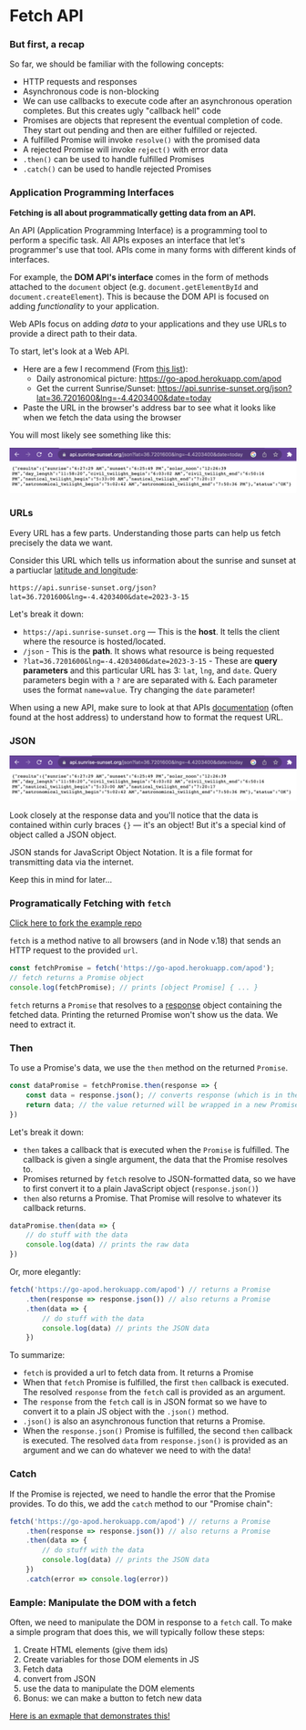 # Fetch API

### But first, a recap

So far, we should be familiar with the following concepts:
* HTTP requests and responses
* Asynchronous code is non-blocking
* We can use callbacks to execute code after an asynchronous operation completes. But this creates ugly "callback hell" code
* Promises are objects that represent the eventual completion of code. They start out pending and then are either fulfilled or rejected.
* A fulfilled Promise will invoke `resolve()` with the promised data
* A rejected Promise will invoke `reject()` with error data
* `.then()` can be used to handle fulfilled Promises
* `.catch()` can be used to handle rejected Promises

### Application Programming Interfaces

**Fetching is all about programmatically getting data from an API.**

An API (Application Programming Interface) is a programming tool to perform a specific task. All APIs exposes an interface that let's programmer's use that tool. APIs come in many forms with different kinds of interfaces.

For example, the **DOM API's interface** comes in the form of methods attached to the `document` object (e.g. `document.getElementById` and `document.createElement`). This is because the DOM API is focused on adding _functionality_ to your application.

Web APIs focus on adding _data_ to your applications and they use URLs to provide a direct path to their data.

To start, let's look at a Web API. 
* Here are a few I recommend (From [this list](https://mixedanalytics.com/blog/list-actually-free-open-no-auth-needed-apis/)):
    * Daily astronomical picture: https://go-apod.herokuapp.com/apod
    * Get the current Sunrise/Sunset: https://api.sunrise-sunset.org/json?lat=36.7201600&lng=-4.4203400&date=today
* Paste the URL in the browser's address bar to see what it looks like when we fetch the data using the browser

You will most likely see something like this:

![](./img/api-browser-response.png)

### URLs

Every URL has a few parts. Understanding those parts can help us fetch precisely the data we want.

Consider this URL which tells us information about the sunrise and sunset at a partiuclar [latitude and longitude](https://en.wikipedia.org/wiki/Geographic_coordinate_system#Latitude_and_longitude):

```
https://api.sunrise-sunset.org/json?lat=36.7201600&lng=-4.4203400&date=2023-3-15
```

Let's break it down:
* `https://api.sunrise-sunset.org` — This is the **host**. It tells the client where the resource is hosted/located.
* `/json` - This is the **path**. It shows what resource is being requested
* `?lat=36.7201600&lng=-4.4203400&date=2023-3-15` - These are **query parameters** and this particular URL has 3: `lat`, `lng`, and `date`. Query parameters begin with a `?` are are separated with `&`. Each parameter uses the format `name=value`. Try changing the `date` parameter!

When using a new API, make sure to look at that APIs [documentation](https://api.sunrise-sunset.org) (often found at the host address) to understand how to format the request URL.

### JSON

![](./img/api-browser-response.png)

Look closely at the response data and you'll notice that the data is contained within curly braces `{}` — it's an object! But it's a special kind of object called a JSON object. 

JSON stands for JavaScript Object Notation. It is a file format for transmitting data via the internet.

Keep this in mind for later...

### Programatically Fetching with `fetch`

[Click here to fork the example repo](https://github.com/The-Marcy-Lab-School/intro-to-fetch-example/fork)

`fetch` is a method native to all browsers (and in Node v.18) that sends an HTTP request to the provided `url`. 

```js
const fetchPromise = fetch('https://go-apod.herokuapp.com/apod');
// fetch returns a Promise object
console.log(fetchPromise); // prints [object Promise] { ... }
```

`fetch` returns a `Promise` that resolves to a [response](https://developer.mozilla.org/en-US/docs/Web/API/Response) object containing the fetched data. Printing the returned Promise won't show us the data. We need to extract it.

### Then

To use a Promise's data, we use the `then` method on the returned `Promise`. 

```js
const dataPromise = fetchPromise.then(response => {
    const data = response.json(); // converts response (which is in the JSON format) into a plain object
    return data; // the value returned will be wrapped in a new Promise
})
```

Let's break it down:
* `then` takes a callback that is executed when the `Promise` is fulfilled. The callback is given a single argument, the data that the Promise resolves to.
* Promises returned by `fetch` resolve to JSON-formatted data, so we have to first convert it to a plain JavaScript object (`response.json()`)
* `then` also returns a Promise. That Promise will resolve to whatever its callback returns.

```js
dataPromise.then(data => {
    // do stuff with the data
    console.log(data) // prints the raw data
})
```

Or, more elegantly:

```js
fetch('https://go-apod.herokuapp.com/apod') // returns a Promise
    .then(response => response.json()) // also returns a Promise
    .then(data => {
        // do stuff with the data
        console.log(data) // prints the JSON data
    })
```

To summarize:
* `fetch` is provided a url to fetch data from. It returns a Promise
* When that `fetch` Promise is fulfilled, the first `then` callback is executed. The resolved `response` from the `fetch` call is provided as an argument. 
* The `response` from the `fetch` call is in JSON format so we have to convert it to a plain JS object with the `.json()` method. 
* `.json()` is also an asynchronous function that returns a Promise.
* When the `response.json()` Promise is fulfilled, the second `then` callback is executed. The resolved `data` from `response.json()` is provided as an argument and we can do whatever we need to with the data!

### Catch

If the Promise is rejected, we need to handle the error that the Promise provides. To do this, we add the `catch` method to our "Promise chain":

```js
fetch('https://go-apod.herokuapp.com/apod') // returns a Promise
    .then(response => response.json()) // also returns a Promise
    .then(data => {
        // do stuff with the data
        console.log(data) // prints the JSON data
    })
    .catch(error => console.log(error))
```


### Eample: Manipulate the DOM with a fetch

Often, we need to manipulate the DOM in response to a `fetch` call. To make a simple program that does this, we will typically follow these steps:

1. Create HTML elements (give them ids)
2. Create variables for those DOM elements in JS
3. Fetch data
4. convert from JSON 
5. use the data to manipulate the DOM elements
6. Bonus: we can make a button to fetch new data

[Here is an exmaple that demonstrates this!](https://jsbin.com/casuneb/4/edit?html,js,output)